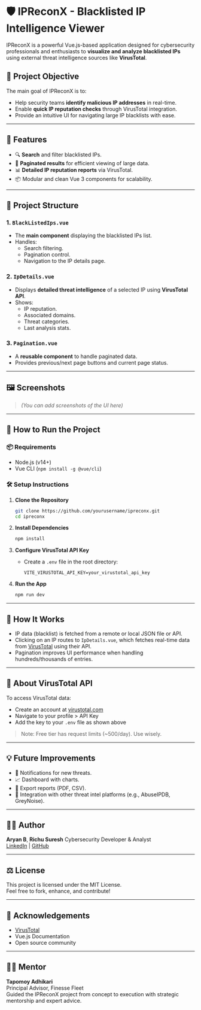 # 🛡️ IPReconX - Blacklisted IP Intelligence Viewer

IPReconX is a powerful Vue.js-based application designed for cybersecurity professionals and enthusiasts to **visualize and analyze blacklisted IPs** using external threat intelligence sources like **VirusTotal**.

## 🚀 Project Objective

The main goal of IPReconX is to:
- Help security teams **identify malicious IP addresses** in real-time.
- Enable **quick IP reputation checks** through VirusTotal integration.
- Provide an intuitive UI for navigating large IP blacklists with ease.

---

## 🧩 Features

- 🔍 **Search** and filter blacklisted IPs.
- 📄 **Paginated results** for efficient viewing of large data.
- 📊 **Detailed IP reputation reports** via VirusTotal.
- 📦 Modular and clean Vue 3 components for scalability.

---

## 📂 Project Structure

### 1. `BlackListedIps.vue`
- The **main component** displaying the blacklisted IPs list.
- Handles:
  - Search filtering.
  - Pagination control.
  - Navigation to the IP details page.

### 2. `IpDetails.vue`
- Displays **detailed threat intelligence** of a selected IP using **VirusTotal API**.
- Shows:
  - IP reputation.
  - Associated domains.
  - Threat categories.
  - Last analysis stats.

### 3. `Pagination.vue`
- A **reusable component** to handle paginated data.
- Provides previous/next page buttons and current page status.

---

## 🖼️ Screenshots

> _(You can add screenshots of the UI here)_

---

## 🔧 How to Run the Project

### 📦 Requirements
- Node.js (v14+)
- Vue CLI (`npm install -g @vue/cli`)

### 🛠️ Setup Instructions

1. **Clone the Repository**
   ```bash
   git clone https://github.com/yourusername/ipreconx.git
   cd ipreconx
   ```

2. **Install Dependencies**
   ```bash
   npm install
   ```

3. **Configure VirusTotal API Key**
   - Create a `.env` file in the root directory:
     ```
     VITE_VIRUSTOTAL_API_KEY=your_virustotal_api_key
     ```

4. **Run the App**
   ```bash
   npm run dev
   ```

---

## 🧠 How It Works

- IP data (blacklist) is fetched from a remote or local JSON file or API.
- Clicking on an IP routes to `IpDetails.vue`, which fetches real-time data from [VirusTotal](https://www.virustotal.com/) using their API.
- Pagination improves UI performance when handling hundreds/thousands of entries.

---

## 🔐 About VirusTotal API

To access VirusTotal data:
- Create an account at [virustotal.com](https://www.virustotal.com/)
- Navigate to your profile > API Key
- Add the key to your `.env` file as shown above

> Note: Free tier has request limits (~500/day). Use wisely.

---

## 💡 Future Improvements

- 🔔 Notifications for new threats.
- 📈 Dashboard with charts.
- 🧾 Export reports (PDF, CSV).
- 🧠 Integration with other threat intel platforms (e.g., AbuseIPDB, GreyNoise).

---

## 🧑‍💻 Author

**Aryan B**, **Richu Suresh**
Cybersecurity Developer & Analyst  
[LinkedIn](https://www.linkedin.com/in/aryanbiju) | [GitHub](https://github.com/finessefleet)

---

## ⚖️ License

This project is licensed under the MIT License.  
Feel free to fork, enhance, and contribute!

---

## 🙏 Acknowledgements

- [VirusTotal](https://www.virustotal.com/)
- Vue.js Documentation
- Open source community


---

## 🧑‍🏫 Mentor

**Tapomoy Adhikari**  
Principal Advisor, Finesse Fleet  
Guided the IPReconX project from concept to execution with strategic mentorship and expert advice.

